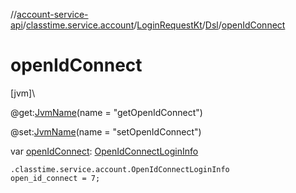 //[account-service-api](../../../../index.md)/[classtime.service.account](../../index.md)/[LoginRequestKt](../index.md)/[Dsl](index.md)/[openIdConnect](open-id-connect.md)

# openIdConnect

[jvm]\

@get:[JvmName](https://kotlinlang.org/api/latest/jvm/stdlib/kotlin.jvm/-jvm-name/index.html)(name = &quot;getOpenIdConnect&quot;)

@set:[JvmName](https://kotlinlang.org/api/latest/jvm/stdlib/kotlin.jvm/-jvm-name/index.html)(name = &quot;setOpenIdConnect&quot;)

var [openIdConnect](open-id-connect.md): [OpenIdConnectLoginInfo](../../-open-id-connect-login-info/index.md)

<code>.classtime.service.account.OpenIdConnectLoginInfo open_id_connect = 7;</code>
